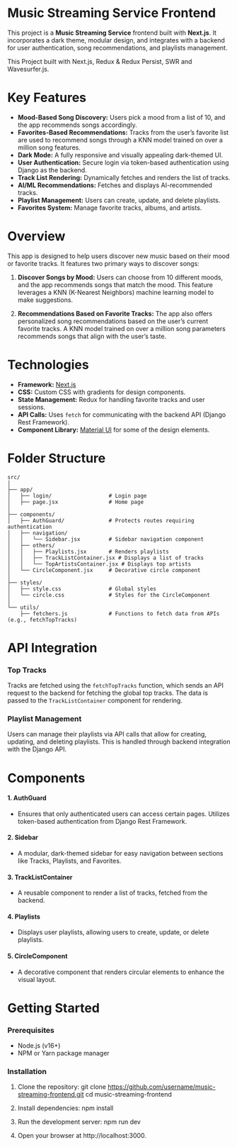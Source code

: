 # Music Streaming Service Frontend

This project is a **Music Streaming Service** frontend built with **Next.js**. It incorporates a dark theme, modular design, and integrates with a backend for user authentication, song recommendations, and playlists management.

This Project built with Next.js, Redux & Redux Persist, SWR and Wavesurfer.js.
# Key Features

- **Mood-Based Song Discovery:** Users pick a mood from a list of 10, and the app recommends songs accordingly.
- **Favorites-Based Recommendations:** Tracks from the user’s favorite list are used to recommend songs through a KNN model trained on over a million song features.
- **Dark Mode:** A fully responsive and visually appealing dark-themed UI.
- **User Authentication:** Secure login via token-based authentication using Django as the backend.
- **Track List Rendering:** Dynamically fetches and renders the list of tracks.
- **AI/ML Recommendations:** Fetches and displays AI-recommended tracks.
- **Playlist Management:** Users can create, update, and delete playlists.
- **Favorites System:** Manage favorite tracks, albums, and artists.

# Overview

This app is designed to help users discover new music based on their mood or favorite tracks. It features two primary ways to discover songs:

1. **Discover Songs by Mood:** Users can choose from 10 different moods, and the app recommends songs that match the mood. This feature leverages a KNN (K-Nearest Neighbors) machine learning model to make suggestions.
    
2. **Recommendations Based on Favorite Tracks:** The app also offers personalized song recommendations based on the user’s current favorite tracks. A KNN model trained on over a million song parameters recommends songs that align with the user’s taste.
# Technologies

- **Framework:** [Next.js](https://nextjs.org/)
- **CSS:** Custom CSS with gradients for design components.
- **State Management:** Redux for handling favorite tracks and user sessions.
- **API Calls:** Uses `fetch` for communicating with the backend API (Django Rest Framework).
- **Component Library:** [Material UI](https://mui.com/) for some of the design elements.

# Folder Structure

```
src/
│
├── app/
│   ├── login/                  # Login page
│   ├── page.jsx                # Home page
│
├── components/
│   ├── AuthGuard/              # Protects routes requiring authentication
│   ├── navigation/
│   │   └── Sidebar.jsx         # Sidebar navigation component
│   ├── others/
│   │   ├── Playlists.jsx       # Renders playlists
│   │   ├── TrackListContainer.jsx # Displays a list of tracks
│   │   └── TopArtistsContainer.jsx # Displays top artists
│   └── CircleComponent.jsx     # Decorative circle component
│
├── styles/
│   ├── style.css               # Global styles
│   └── circle.css              # Styles for the CircleComponent
│
└── utils/
    ├── fetchers.js             # Functions to fetch data from APIs (e.g., fetchTopTracks)
```

# API Integration

### Top Tracks

Tracks are fetched using the `fetchTopTracks` function, which sends an API request to the backend for fetching the global top tracks. The data is passed to the `TrackListContainer` component for rendering.
### Playlist Management

Users can manage their playlists via API calls that allow for creating, updating, and deleting playlists. This is handled through backend integration with the Django API.

# Components

#### 1. AuthGuard
- Ensures that only authenticated users can access certain pages. Utilizes token-based authentication from Django Rest Framework.
#### 2. Sidebar
- A modular, dark-themed sidebar for easy navigation between sections like Tracks, Playlists, and Favorites.
#### 3. TrackListContainer
- A reusable component to render a list of tracks, fetched from the backend.
#### 4. Playlists
- Displays user playlists, allowing users to create, update, or delete playlists.
#### 5. CircleComponent
- A decorative component that renders circular elements to enhance the visual layout.

# Getting Started

### Prerequisites

- Node.js (v16+)
- NPM or Yarn package manager
### Installation

1. Clone the repository:
	git clone https://github.com/username/music-streaming-frontend.git 
	cd music-streaming-frontend
	
2. Install dependencies:
	npm install
	
3. Run the development server:
	npm run dev
	
4. Open your browser at http://localhost:3000.

